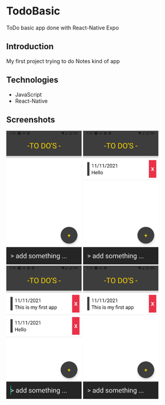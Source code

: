 # TodoBasic
ToDo basic app  done with React-Native Expo

## Introduction
My first project trying to do Notes kind of app

## Technologies
  * JavaScript
  * React-Native

## Screenshots
<img src="/screenshots/Screenshot_1.jpg" width=200>
<img src="/screenshots/Screenshot_2.jpg" width=200>
<img src="/screenshots/Screenshot_3.jpg" width=200>
<img src="/screenshots/Screenshot_4.jpg" width=200>
